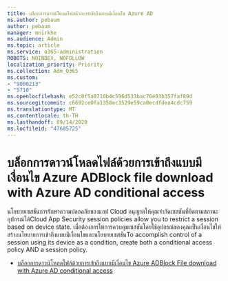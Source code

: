 ```yaml
---
title: บล็อกการดาวน์โหลดไฟล์ด้วยการเข้าถึงแบบมีเงื่อนไข Azure AD
ms.author: pebaum
author: pebaum
manager: mnirkhe
ms.audience: Admin
ms.topic: article
ms.service: o365-administration
ROBOTS: NOINDEX, NOFOLLOW
localization_priority: Priority
ms.collection: Adm_O365
ms.custom:
- "9000213"
- "5710"
ms.openlocfilehash: e52c8f5a0710b4c596d533bac76e03b357faf89d
ms.sourcegitcommit: c6692ce0fa1358ec3529e59ca0ecdfdea4cdc759
ms.translationtype: MT
ms.contentlocale: th-TH
ms.lasthandoff: 09/14/2020
ms.locfileid: "47685725"
---
```

# <a name="block-file-download-with-azure-ad-conditional-access"></a><span data-ttu-id="e7d4f-102">บล็อกการดาวน์โหลดไฟล์ด้วยการเข้าถึงแบบมีเงื่อนไข Azure AD</span><span class="sxs-lookup"><span data-stu-id="e7d4f-102">Block file download with Azure AD conditional access</span></span>

<span data-ttu-id="e7d4f-103">นโยบายเซสชันการรักษาความปลอดภัยของแอป Cloud อนุญาตให้คุณจำกัดเซสชันที่ยึดตามสถานะอุปกรณ์ได้</span><span class="sxs-lookup"><span data-stu-id="e7d4f-103">Cloud App Security session policies allow you to restrict a session based on device state.</span></span> <span data-ttu-id="e7d4f-104">เมื่อต้องการให้การควบคุมเซสชันโดยใช้อุปกรณ์ของคุณเป็นเงื่อนไขให้สร้างนโยบายการเข้าถึงแบบมีเงื่อนไขและนโยบายเซสชัน</span><span class="sxs-lookup"><span data-stu-id="e7d4f-104">To accomplish control of a session using its device as a condition, create both a conditional access policy AND a session policy.</span></span>

- [<span data-ttu-id="e7d4f-105">บล็อกการดาวน์โหลดไฟล์ด้วยการเข้าถึงแบบมีเงื่อนไข Azure AD</span><span class="sxs-lookup"><span data-stu-id="e7d4f-105">Block File download with Azure AD conditional access</span></span>](https://docs.microsoft.com/cloud-app-security/use-case-proxy-block-session-aad#create-a-block-download-policy-for-unmanaged-devices)
